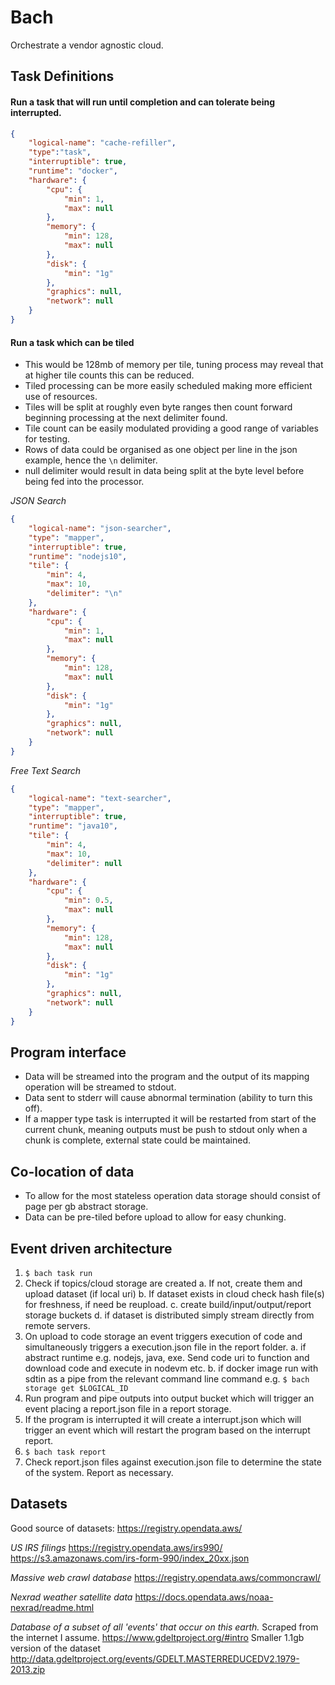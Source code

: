 # Bach
Orchestrate a vendor agnostic cloud.

## Task Definitions

#### Run a task that will run until completion and can tolerate being interrupted.
```json
{
    "logical-name": "cache-refiller",
    "type":"task",
    "interruptible": true,
    "runtime": "docker",
    "hardware": {
        "cpu": {
            "min": 1,
            "max": null
        },
        "memory": {
            "min": 128,
            "max": null
        },
        "disk": {
            "min": "1g"
        },
        "graphics": null,
        "network": null
    }
}
```

#### Run a task which can be tiled
- This would be 128mb of memory per tile, tuning process may reveal that at higher tile counts this can be reduced.
- Tiled processing can be more easily scheduled making more efficient use of resources.
- Tiles will be split at roughly even byte ranges then count forward beginning processing at the next delimiter found.
- Tile count can be easily modulated providing a good range of variables for testing.
- Rows of data could be organised as one object per line in the json example, hence the `\n` delimiter.
- null delimiter would result in data being split at the byte level before being fed into the processor.

*JSON Search*
```json
{
    "logical-name": "json-searcher",
    "type": "mapper",
    "interruptible": true,
    "runtime": "nodejs10",
    "tile": {
        "min": 4,
        "max": 10,
        "delimiter": "\n"
    },
    "hardware": {
        "cpu": {
            "min": 1,
            "max": null
        },
        "memory": {
            "min": 128,
            "max": null
        },
        "disk": {
            "min": "1g"
        },
        "graphics": null,
        "network": null
    }
}
```

*Free Text Search*
```json
{
    "logical-name": "text-searcher",
    "type": "mapper",
    "interruptible": true,
    "runtime": "java10",
    "tile": {
        "min": 4,
        "max": 10,
        "delimiter": null
    },
    "hardware": {
        "cpu": {
            "min": 0.5,
            "max": null
        },
        "memory": {
            "min": 128,
            "max": null
        },
        "disk": {
            "min": "1g"
        },
        "graphics": null,
        "network": null
    }
}
```

## Program interface

- Data will be streamed into the program and the output of its mapping operation will be streamed to stdout.
- Data sent to stderr will cause abnormal termination (ability to turn this off).
- If a mapper type task is interrupted it will be restarted from start of the current chunk, meaning outputs must be push to stdout only when a chunk is complete, external state could be maintained.

## Co-location of data

- To allow for the most stateless operation data storage should consist of page per gb abstract storage.
- Data can be pre-tiled before upload to allow for easy chunking.

## Event driven architecture
1. `$ bach task run`
2. Check if topics/cloud storage are created
    a. If not, create them and upload dataset (if local uri)
    b. If dataset exists in cloud check hash file(s) for freshness, if need be reupload.
    c. create build/input/output/report storage buckets
    d. if dataset is distributed simply stream directly from remote servers.
4. On upload to code storage an event triggers execution of code and simultaneously triggers a execution.json file in the report folder.
    a. if abstract runtime e.g. nodejs, java, exe. Send code uri to            function and download code and execute in nodevm etc.
    b. if docker image run with sdtin as a pipe from the relevant          command line command e.g. `$ bach storage get $LOGICAL_ID`
5. Run program and pipe outputs into output bucket which will trigger an event placing a report.json file in a report storage.
6. If the program is interrupted it will create a interrupt.json which will trigger an event which will restart the program based on the interrupt report.
7. `$ bach task report`
8. Check report.json files against execution.json file to determine the state of the system. Report as necessary.

## Datasets

Good source of datasets:
https://registry.opendata.aws/

_US IRS filings_
https://registry.opendata.aws/irs990/
https://s3.amazonaws.com/irs-form-990/index_20xx.json

_Massive web crawl database_
https://registry.opendata.aws/commoncrawl/

_Nexrad weather satellite data_
https://docs.opendata.aws/noaa-nexrad/readme.html

_Database of a subset of all 'events' that occur on this earth._ Scraped from the internet I assume.
https://www.gdeltproject.org/#intro
Smaller 1.1gb version of the dataset http://data.gdeltproject.org/events/GDELT.MASTERREDUCEDV2.1979-2013.zip
